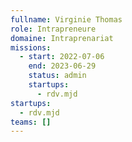 ```yaml
---
fullname: Virginie Thomas
role: Intrapreneure
domaine: Intraprenariat
missions:
  - start: 2022-07-06
    end: 2023-06-29
    status: admin
    startups:
      - rdv.mjd
startups:
  - rdv.mjd
teams: []
---
```

